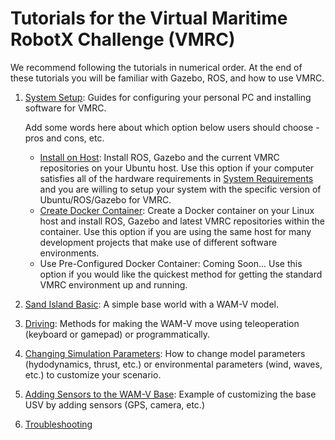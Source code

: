 # Tutorials for the Virtual Maritime RobotX Challenge (VMRC)

We recommend following the tutorials in numerical order. At the end of these tutorials you will be familiar with Gazebo, ROS, and how to use VMRC.

1. [System Setup](https://bitbucket.org/osrf/vmrc/wiki/tutorials/SystemSetup): Guides for configuring your personal PC and installing software for VMRC.
 
    Add some words here about which option below users should choose - pros and cons, etc.

    * [Install on Host](https://bitbucket.org/osrf/vmrc/wiki/tutorials/SystemSetupInstall): Install ROS, Gazebo and the current VMRC repositories on your Ubuntu host.  Use this option if your computer satisfies all of the hardware requirements in [System Requirements](https://bitbucket.org/osrf/vmrc/wiki/system_requirements) and you are willing to setup your system with the specific version of Ubuntu/ROS/Gazebo for VMRC. 
    * [Create Docker Container](https://bitbucket.org/osrf/vmrc/wiki/tutorials/SystemSetupDocker): Create a Docker container on your Linux host and install ROS, Gazebo and latest VMRC repositories within the container.  Use this option if you are using the same host for many development projects that make use of different software environments.
    * Use Pre-Configured Docker Container: Coming Soon...  Use this option if you would like the quickest method for getting the standard VMRC environment up and running.

2. [Sand Island Basic](https://bitbucket.org/osrf/vmrc/wiki/tutorials/Sand_Island_Basic): A simple base world with a WAM-V model.

3. [Driving](https://bitbucket.org/osrf/vmrc/wiki/tutorials/Driving): Methods for making the WAM-V move using teleoperation (keyboard or gamepad) or programmatically.

4. [Changing Simulation Parameters](https://bitbucket.org/osrf/vmrc/wiki/tutorials/ChangingPluginParameters): How to change model parameters (hydodynamics, thrust, etc.) or environmental parameters (wind, waves, etc.) to customize your scenario.

5. [Adding Sensors to the WAM-V Base](https://bitbucket.org/osrf/vmrc/wiki/tutorials/AddingSensors): Example of customizing the base USV by adding sensors (GPS, camera, etc.)

6. [Troubleshooting](https://bitbucket.org/osrf/vmrc/wiki/Troubleshooting)